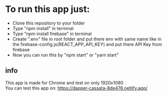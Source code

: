 # To run this app just:

- Clone this repository to your folder
- Type "npm install" in terminal
- Type "npm install firebase" in terminal
- Create ".env" file in root folder and put there env with same name like in the firebase-config.js(REACT_APP_API_KEY) and put there API Key from firebase
- Now you can run this by "npm start" or "yarn start"

## info

This app is made for Chrome and test on only 1920x1080 <br/>
You can test this app on: https://dapper-cassata-8de476.netlify.app/
